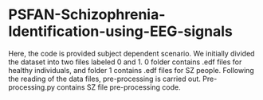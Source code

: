 # PSFAN-Schizophrenia-Identification-using-EEG-signals

Here, the code is provided subject dependent scenario. We initially divided the dataset into two files labeled 0 and 1. 0 folder contains .edf files for healthy individuals, and folder 1 contains .edf files for SZ people. Following the reading of the data files, pre-processing is carried out. Pre-processing.py contains SZ file pre-processing code.
